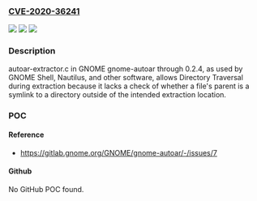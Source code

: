 ### [CVE-2020-36241](https://cve.mitre.org/cgi-bin/cvename.cgi?name=CVE-2020-36241)
![](https://img.shields.io/static/v1?label=Product&message=n%2Fa&color=blue)
![](https://img.shields.io/static/v1?label=Version&message=n%2Fa&color=blue)
![](https://img.shields.io/static/v1?label=Vulnerability&message=n%2Fa&color=brighgreen)

### Description

autoar-extractor.c in GNOME gnome-autoar through 0.2.4, as used by GNOME Shell, Nautilus, and other software, allows Directory Traversal during extraction because it lacks a check of whether a file's parent is a symlink to a directory outside of the intended extraction location.

### POC

#### Reference
- https://gitlab.gnome.org/GNOME/gnome-autoar/-/issues/7

#### Github
No GitHub POC found.

